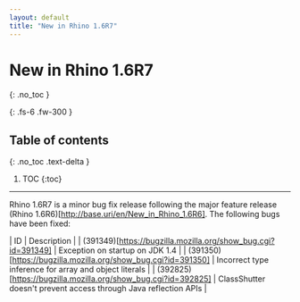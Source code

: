 ```yaml
---
layout: default
title: "New in Rhino 1.6R7"
---
```

# New in Rhino 1.6R7
{: .no_toc }

{: .fs-6 .fw-300 }

## Table of contents
{: .no_toc .text-delta }

1. TOC
{:toc}

---
Rhino 1.6R7 is a minor bug fix release following the major feature release (Rhino 1.6R6)[http://base.uri/en/New_in_Rhino_1.6R6].
The following bugs have been fixed:


|  ID  |  Description  |
|  (391349)[https://bugzilla.mozilla.org/show_bug.cgi?id=391349]  |  Exception on startup on JDK 1.4  |
|  (391350)[https://bugzilla.mozilla.org/show_bug.cgi?id=391350]  |  Incorrect type inference for array and object literals  |
|  (392825)[https://bugzilla.mozilla.org/show_bug.cgi?id=392825]  |  ClassShutter doesn't prevent access through Java reflection APIs  |